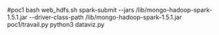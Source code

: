 #poc1
bash web_hdfs.sh
spark-submit --jars /lib/mongo-hadoop-spark-1.5.1.jar --driver-class-path /lib/mongo-hadoop-spark-1.5.1.jar poc1/travail.py
python3 dataviz.py
